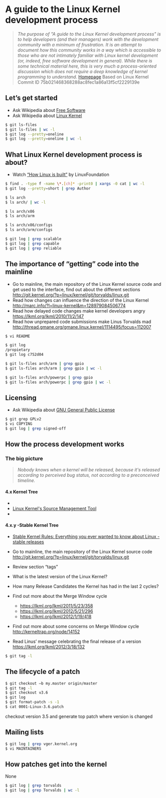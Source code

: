 # A guide to the Linux Kernel development process

> _The purpose of "A guide to the Linux Kernel development process" is to help developers (and their managers) work with the development community with a minimum of frustration.  It is an attempt to document how this community works in a way which is accessible to those who are not intimately familiar with Linux kernel development (or, indeed, free software development in general). While there is some technical material here, this is very much a process-oriented
discussion which does not require a deep knowledge of kernel programming to understand._ [Homepage](https://git.kernel.org/pub/scm/linux/kernel/git/torvalds/linux.git/tree/Documentation/process) Based on Linux Kernel Commit ID 75b021468368288ac8fec1a86a13f5cf2229139e

## Let’s get started

- Ask Wikipedia about [Free Software](http://en.wikipedia.org/wiki/Free_software)
- Ask Wikipedia about [Linux Kernel](http://en.wikipedia.org/wiki/Linux_Kernel)

```sh
$ git ls-files
$ git ls-files | wc -l
$ git log --pretty=oneline
$ git log --pretty=oneline | wc -l
```

## What Linux Kernel development process is about?

- Watch [“How Linux is built”](http://www.youtube.com/watch?v=yVpbFMhOAwE) by LinuxFoundation

```sh
$ find . -type f -name \*.[ch]* -print0 | xargs -0 cat | wc -l
$ git log --pretty=short | grep Author
```

```sh
$ ls arch
$ ls arch/ | wc -l

$ ls arch/x86
$ ls arch/arm

$ ls arch/x86/configs
$ ls arch/arm/configs
```

```sh
$ git log | grep scalable
$ git log | grep capable
$ git log | grep reliable
```

## The importance of “getting” code into the mainline

- Go to mainline, the main repository of the Linux Kernel source code and get used to the interface, find out about the different sections http://git.kernel.org/?p=linux/kernel/git/torvalds/linux.git
- Read how changes can influence the direction of the Linux Kernel http://marc.info/?l=linux-kernel&m=128979084506774
- Read how delayed code changes make kernel developers angry 
https://lkml.org/lkml/2010/11/2/147
- Read how unprepared code submissions make Linus Torvalds mad 
http://thread.gmane.org/gmane.linux.kernel/1114495/focus=112007

```sh
$ vi README

$ git log
/propietary
$ git log c752d04

$ git ls-files arch/arm | grep gpio
$ git ls-files arch/arm | grep gpio | wc -l

$ git ls-files arch/powerpc | grep gpio
$ git ls-files arch/powerpc | grep gpio | wc -l
```

## Licensing

- Ask Wikipedia about [GNU General Public License](http://en.wikipedia.org/wiki/Gpl)

```sh
$ git grep GPLv2
$ vi COPYING
$ git log | grep signed-off
```

## How the process development works

### The big picture

> _Nobody knows when a kernel will be released, because it's released according to perceived bug status, not according to a	preconceived timeline._

#### 4.x Kernel Tree

- [](https://git.kernel.org/pub/linux/kernel/v4.x/)
- [Linux Kernel's Source Management Tool](https://git-scm.com/)
- [](http://kerneltrap.org/node/14152)

#### 4.x.y -Stable Kernel Tree

- [Stable Kernel Rules: Everything you ever wanted to know about Linux -stable releases](https://git.kernel.org/pub/scm/linux/kernel/git/torvalds/linux.git/tree/Documentation/process/stable-kernel-rules.rst)

- Go to mainline, the main repository of the Linux Kernel source code
http://git.kernel.org/?p=linux/kernel/git/torvalds/linux.git
- Review section “tags”
- What is the latest version of the Linux Kernel?
- How many Release Candidates the Kernel has had in the last 2 cycles?
- Find out more about the Merge Window cycle
  - https://lkml.org/lkml/2011/5/23/358
  - https://lkml.org/lkml/2012/5/21/296
  - https://lkml.org/lkml/2012/1/19/418
- Find out more about some concerns on Merge Window cycle
http://kerneltrap.org/node/14152
- Read Linus’ message celebrating the final release of a version
https://lkml.org/lkml/2012/3/18/132

```sh
$ git tag -l
```

## The lifecycle of a patch

```sh
$ git checkout –b my.master origin/master
$ git tag -l
$ git checkout v3.6
$ git log
$ git format-patch -s -1
$ cat 0001-Linux-3.6.patch
```

checkout version 3.5 and generate top patch where version is changed

## Mailing lists

```sh
$ git log | grep vger.kernel.org
$ vi MAINTAINERS
```

## How patches get into the kernel

None

```sh
$ git log | grep torvalds
$ git log | grep Torvalds | wc -l
```

